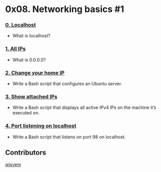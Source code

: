 # 0x08. Networking basics #1

### [0. Localhost](./0-localhost)
- What is localhost?

### [1. All IPs](./1-wildcard)
- What is 0.0.0.0?

### [2. Change your home IP](./2-change_your_home_IP)
- Write a Bash script that configures an Ubuntu server. 

### [3. Show attached IPs](./3-show_attached_IPs)
- Write a Bash script that displays all active IPv4 IPs on the machine it’s executed on.

### [4. Port listening on localhost](./4-port_listening_on_localhost)
- Write a Bash script that listens on port 98 on localhost.

## Contributors
[wisvem](https://github.com/wisvem)
